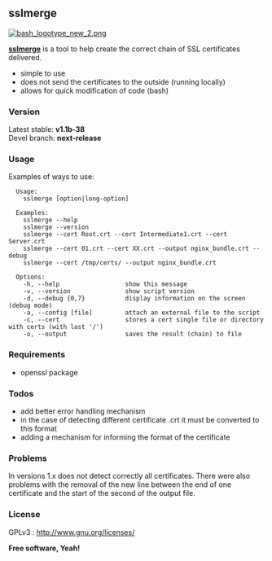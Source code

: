 sslmerge
----

[![bash_logotype_new_2.png](https://s29.postimg.org/lgglyiqif/bash_logotype_new_2.png)](https://www.gnu.org/software/bash/)

[**sslmerge**](https://jboowie.github.io/sslmerge) is a tool to help create the correct chain of SSL certificates delivered.

  - simple to use
  - does not send the certificates to the outside (running locally)
  - allows for quick modification of code (bash)

### Version

Latest stable: **v1.1b-38**  
Devel branch: **next-release**

### Usage

Examples of ways to use:

```
  Usage:
    sslmerge [option|long-option]

  Examples:
    sslmerge --help
    sslmerge --version
    sslmerge --cert Root.crt --cert Intermediate1.crt --cert Server.crt
    sslmerge --cert 01.crt --cert XX.crt --output nginx_bundle.crt --debug
    sslmerge --cert /tmp/certs/ --output nginx_bundle.crt

  Options:
    -h, --help                  show this message
    -v, --version               show script version
    -d, --debug {0,7}           display information on the screen (debug mode)
    -a, --config [file]         attach an external file to the script
    -c, --cert                  stores a cert single file or directory with certs (with last '/')
    -o, --output                saves the result (chain) to file
```

### Requirements

  - openssl package

### Todos

  - add better error handling mechanism
  - in the case of detecting different certificate .crt it must be converted to this format
  - adding a mechanism for informing the format of the certificate

### Problems

In versions 1.x does not detect correctly all certificates. There were also problems with the removal of the new line between the end of one certificate and the start of the second of the output file.

### License

GPLv3 : <http://www.gnu.org/licenses/>

**Free software, Yeah!**